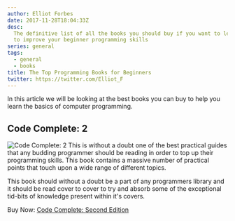 ```yaml
---
author: Elliot Forbes
date: 2017-11-28T18:04:33Z
desc:
  The definitive list of all the books you should buy if you want to learn how
  to improve your beginner programming skills
series: general
tags:
  - general
  - books
title: The Top Programming Books for Beginners
twitter: https://twitter.com/Elliot_F
---
```


In this article we will be looking at the best books you can buy to help you
learn the basics of computer programming.

## Code Complete: 2

<p><img alt="Code Complete: 2" src="https://images.tutorialedge.net/books/code-complete.jpg" class="book-img" />
This is without a doubt one of the best practical guides that any budding programmer should be reading in order to top up their programming skills. This book contains a massive number of practical points that touch upon a wide range of different topics. </p>

This book should without a doubt be a part of any programmers library and it
should be read cover to cover to try and absorb some of the exceptional tid-bits
of knowledge present within it's covers.

<div class="amazon-link">Buy Now: <a href="http://amzn.to/2AhM8Jk">Code Complete: Second Edition</a></div>
